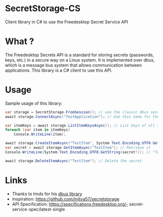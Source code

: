 
# SecretStorage-CS

Client library in C# to use the Freedesktop Secret Service API

# What ?
The Freedesktop Secrets API is a standard for storing secrets (passwords, keys, etc.) in a secure way on a Linux system. It is implemented over dbus, which is a message bus system that allows communication between applications.
This library is a C# client to use this API.

# Usage

Sample usage of this library:
```csharp
var storage = SecretStorage.FromSession(); // use the classic dbus session bus
await storage.ConnectAsync("TestApplication"); // Use this name for the API "folder" that will hold secrets

var itemKeys = await storage.ListItemKeysAsync(); // List keys of all secrets stored
foreach (var item in itemKeys)
    Console.WriteLine(item);

await storage.CreateItemAsync("TestItem", System.Text.Encoding.UTF8.GetBytes("TestString"), true); // Store a secret
var secret = await storage.GetItemAsync("TestItem"); // Retrieve it
Console.WriteLine(System.Text.Encoding.UTF8.GetString(secret!)); // "TestString"

await storage.DeleteItemAsync("TestItem"); // Delete the secret
```

# Links
- Thanks to tmds for his [dbus library](https://github.com/tmds/Tmds.DBus)
- Inspiration: https://github.com/mitya57/secretstorage
- API Specification: https://specifications.freedesktop.org/- secret-service-spec/latest-single
